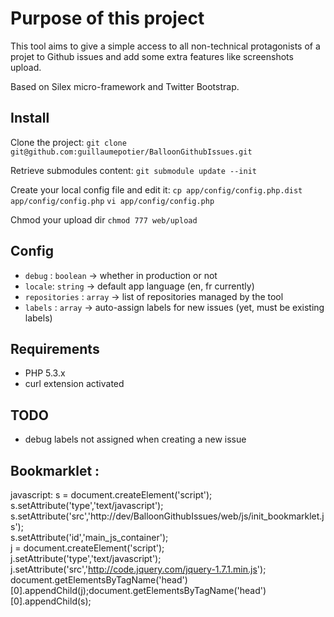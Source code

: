 # Purpose of this project

This tool aims to give a simple access to all non-technical protagonists of a projet to Github issues and add some extra features like screenshots upload.

Based on Silex micro-framework and Twitter Bootstrap.

## Install

Clone the project:
`git clone git@github.com:guillaumepotier/BalloonGithubIssues.git`

Retrieve submodules content:
`git submodule update --init`

Create your local config file and edit it:
`cp app/config/config.php.dist app/config/config.php`
`vi app/config/config.php`

Chmod your upload dir
`chmod 777 web/upload`

## Config

* `debug` : `boolean` -> whether in production or not
* `locale`: `string` -> default app language (en, fr currently)
* `repositories` : `array` -> list of repositories managed by the tool
* `labels` : `array` -> auto-assign labels for new issues (yet, must be existing labels)

## Requirements

* PHP 5.3.x
* curl extension activated

## TODO

* debug labels not assigned when creating a new issue

## Bookmarklet :

javascript:
 s = document.createElement('script'); <br/>
 s.setAttribute('type','text/javascript'); <br/>
 s.setAttribute('src','http://dev/BalloonGithubIssues/web/js/init_bookmarklet.js'); <br/>
 s.setAttribute('id','main_js_container'); <br/>
 j = document.createElement('script'); <br/>
 j.setAttribute('type','text/javascript'); <br/>
 j.setAttribute('src','http://code.jquery.com/jquery-1.7.1.min.js'); <br/>
 document.getElementsByTagName('head')[0].appendChild(j);document.getElementsByTagName('head')[0].appendChild(s); <br/>
